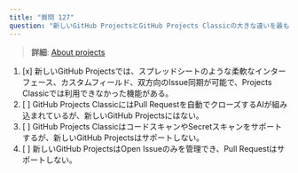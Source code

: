 ```yaml
---
title: "質問 127"
question: "新しいGitHub ProjectsとGitHub Projects Classicの大きな違いを最もよく表している説明はどれですか？"
---
```


> **詳細**: [About projects](https://docs.github.com/en/issues/planning-and-tracking-with-projects/learning-about-projects/about-projects#differences-from-projects-classic)

1. [x] 新しいGitHub Projectsでは、スプレッドシートのような柔軟なインターフェース、カスタムフィールド、双方向のIssue同期が可能で、Projects Classicでは利用できなかった機能がある。  
1. [ ] GitHub Projects ClassicにはPull Requestを自動でクローズするAIが組み込まれているが、新しいGitHub Projectsにはない。  
1. [ ] GitHub Projects ClassicはコードスキャンやSecretスキャンをサポートするが、新しいGitHub Projectsはサポートしない。  
1. [ ] 新しいGitHub ProjectsはOpen Issueのみを管理でき、Pull Requestはサポートしない。